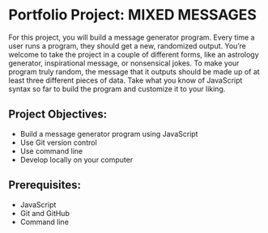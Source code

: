 # Portfolio Project: MIXED MESSAGES #

For this project, you will build a message generator program. Every time a user runs a program, they should get a new, randomized output. You’re welcome to take the project in a couple of different forms, like an astrology generator, inspirational message, or nonsensical jokes. To make your program truly random, the message that it outputs should be made up of at least three different pieces of data. Take what you know of JavaScript syntax so far to build the program and customize it to your liking.

## Project Objectives: ##

- Build a message generator program using JavaScript
- Use Git version control
- Use command line
- Develop locally on your computer

## Prerequisites: ##

- JavaScript
- Git and GitHub
- Command line